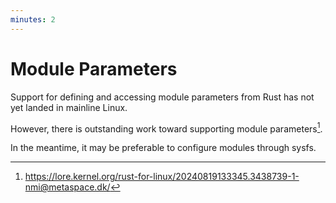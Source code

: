 ```yaml
---
minutes: 2
---
```


# Module Parameters

Support for defining and accessing module parameters from Rust has not yet
landed in mainline Linux.

However, there is outstanding work toward supporting module parameters[^1].

In the meantime, it may be preferable to configure modules through sysfs.

[^1]: <https://lore.kernel.org/rust-for-linux/20240819133345.3438739-1-nmi@metaspace.dk/>
